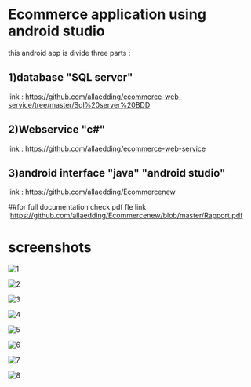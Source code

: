 # Ecommerce application using android studio 

this android app is divide three parts :

## 1)database "SQL server"

link : https://github.com/allaedding/ecommerce-web-service/tree/master/Sql%20server%20BDD

## 2)Webservice "c#"

link : https://github.com/allaedding/ecommerce-web-service

## 3)android interface "java" "android studio"

link : https://github.com/allaedding/Ecommercenew



##for full documentation check pdf fle 
link :https://github.com/allaedding/Ecommercenew/blob/master/Rapport.pdf


# screenshots
![1](https://user-images.githubusercontent.com/45392637/55171597-f2074980-5178-11e9-8fd3-09c2064c0324.PNG)

![2](https://user-images.githubusercontent.com/45392637/55171598-f29fe000-5178-11e9-9657-cd918031f2e9.PNG)

![3](https://user-images.githubusercontent.com/45392637/55171599-f29fe000-5178-11e9-9689-21f89aa6acf5.PNG)

![4](https://user-images.githubusercontent.com/45392637/55171600-f29fe000-5178-11e9-892a-b1b89506c42c.PNG)

![5](https://user-images.githubusercontent.com/45392637/55171601-f3387680-5178-11e9-899b-17a95c8a9f46.PNG)

![6](https://user-images.githubusercontent.com/45392637/55171602-f3d10d00-5178-11e9-9862-44f5c8bce52e.PNG)

![7](https://user-images.githubusercontent.com/45392637/55171604-f469a380-5178-11e9-81a8-541d858a4458.PNG)

![8](https://user-images.githubusercontent.com/45392637/55171605-f469a380-5178-11e9-85f3-644a8c21e23c.png)
